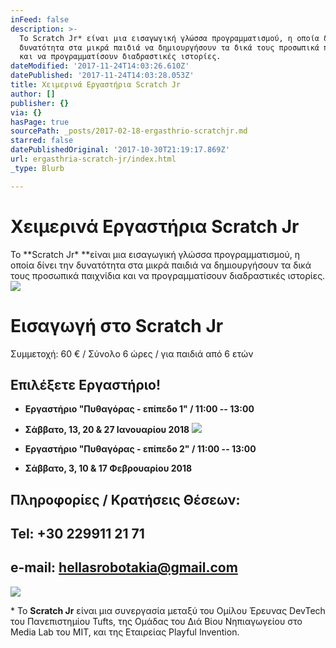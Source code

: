 ```yaml
---
inFeed: false
description: >-
  Το Scratch Jr* είναι μια εισαγωγική γλώσσα προγραμματισμού, η οποία δίνει την
  δυνατότητα στα μικρά παιδιά να δημιουργήσουν τα δικά τους προσωπικά παιχνίδια
  και να προγραμματίσουν διαδραστικές ιστορίες.
dateModified: '2017-11-24T14:03:26.610Z'
datePublished: '2017-11-24T14:03:28.053Z'
title: Χειμερινά Εργαστήρια Scratch Jr
author: []
publisher: {}
via: {}
hasPage: true
sourcePath: _posts/2017-02-18-ergasthrio-scratchjr.md
starred: false
datePublishedOriginal: '2017-10-30T21:19:17.869Z'
url: ergasthria-scratch-jr/index.html
_type: Blurb

---
```

# Χειμερινά Εργαστήρια **Scratch Jr**

Το **Scratch Jr\* **είναι μια εισαγωγική γλώσσα προγραμματισμού, η οποία δίνει την δυνατότητα στα μικρά παιδιά να δημιουργήσουν τα δικά τους προσωπικά παιχνίδια και να προγραμματίσουν διαδραστικές ιστορίες.
![](https://the-grid-user-content.s3-us-west-2.amazonaws.com/71aab842-743b-4bb9-8981-4a2eae2f0c8b.jpg)

# Εισαγωγή στο Scratch Jr

Συμμετοχή: 60 € / Σύνολο 6 ώρες / για παιδιά από 6 ετών 

## **Επιλέξετε Εργαστήριο!**

* **Εργαστήριο "Πυθαγόρας - επίπεδο 1" / 11:00 -- 13:00**
* **Σάββατο, 13, 20 & 27 Ιανουαρίου 2018**
![](https://the-grid-user-content.s3-us-west-2.amazonaws.com/4bc7aade-3aac-4655-93fa-7cd427f72a7e.jpg)

* **Εργαστήριο "Πυθαγόρας - επίπεδο 2" / 11:00 -- 13:00**
* **Σάββατο, 3, 10 & 17 Φεβρουαρίου 2018**

## Πληροφορίες / Κρατήσεις Θέσεων:

## Tel: +30 229911 21 71

## e-mail: hellasrobotakia@gmail.com
![](https://the-grid-user-content.s3-us-west-2.amazonaws.com/b13f9438-af0b-4d0a-96ba-cd8122ac2391.jpg)

\* Το **Scratch Jr** είναι μια συνεργασία μεταξύ του Ομίλου Έρευνας DevTech του Πανεπιστημίου Tufts, της Ομάδας του Διά Βίου Νηπιαγωγείου στο Media Lab του MIT, και της Εταιρείας Playful Invention.